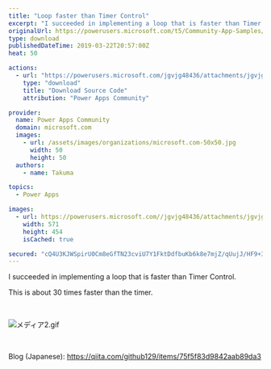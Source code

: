 ```yaml
---
title: "Loop faster than Timer Control"
excerpt: "I succeeded in implementing a loop that is faster than Timer Control. This is about 30 times faster than the timer. Blog (Japanese):"
originalUrl: https://powerusers.microsoft.com/t5/Community-App-Samples/Loop-faster-than-Timer-Control/td-p/256147
type: download
publishedDateTime: 2019-03-22T20:57:00Z
heat: 50

actions:
  - url: "https://powerusers.microsoft.com/jgvjg48436/attachments/jgvjg48436/AppFeedbackGallery/136/2/FastLoopSample.msapp"
    type: "download"
    title: "Download Source Code"
    attribution: "Power Apps Community"

provider:
  name: Power Apps Community
  domain: microsoft.com
  images:
    - url: /assets/images/organizations/microsoft.com-50x50.jpg
      width: 50
      height: 50
  authors:
    - name: Takuma

topics:
  - Power Apps

images:
  - url: https://powerusers.microsoft.com//jgvjg48436/attachments/jgvjg48436/AppFeedbackGallery/136/1/capture.JPG
    width: 571
    height: 454
    isCached: true

secured: "cQ4U3KJWSpirU0Cm8eGfTN23cviU7Y1FktDdfbuKb6k8e7mjZ/qUujJ/HF9+34qZrs1tuQVl3mzIGDDKKDfxIq3RguX1GN9Nwz9vh+G1HudF5AMv6IZUzaeGrW0SOXaAbQDeHg5qllEIgIy9japxkbQLWkwgzLB4SgyVRtE1FY4HmnOnldznwW+jLk3Tr1MyhQQpK8Zev6HP1WwJEtjKKClbQknnxHd34PjBBydZRPmhRAtlz1X26zFdDzibtqeJsYgTOOMD3qDV+crmjiCC42sBj5dwDsrVt2DpGXEdpLht8/IGFwUaAYKP625xBUJH0RqqR5BMOrfwl+4FN7+4dkddi/UP+XC3QYsESXd5AEroZPLD2XTbQl3h00VN1/KezyKMMI1tqhEa+iml0pbFzS+NbBMAtObjnxLRmkAQf8uY3Xyw9gOWj1qEzxMzHG+D;q5RRbg5a7Z2bac1ijPpc6Q=="
---
```

<p><span>I succeeded in implementing a loop that is faster than Timer Control.</span></p><p><span>This is about 30 times faster than the timer.</span></p><p>&nbsp;</p><p><span><span class="lia-inline-image-display-wrapper lia-image-align-inline" image-alt="メディア2.gif" style="width: 458px;"><img src="https://powerusers.microsoft.com/t5/image/serverpage/image-id/57865i6E001B5F6D5950D3/image-size/large?v=1.0&amp;px=999" title="メディア2.gif" alt="メディア2.gif" li-image-url="https://powerusers.microsoft.com/t5/image/serverpage/image-id/57865i6E001B5F6D5950D3?v=1.0" li-image-display-id="'57865i6E001B5F6D5950D3'" li-message-uid="'256147'" li-messages-message-image="true" li-bindable="" class="lia-media-image" tabindex="0" li-bypass-lightbox-when-linked="true" li-use-hover-links="false"></span></span></p><p>&nbsp;</p><p><span>Blog (Japanese):&nbsp;<a href="https://qiita.com/github129/items/75f5f83d9842aab89da3" target="_self" rel="nofollow noopener noreferrer">https://qiita.com/github129/items/75f5f83d9842aab89da3</a></span></p>

